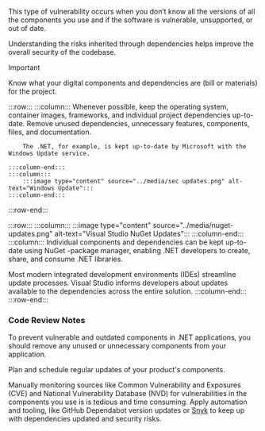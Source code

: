 
This type of vulnerability occurs when you don’t know all the versions of all the components you use and if the software is vulnerable, unsupported, or out of date.

Understanding the risks inherited through dependencies helps improve the overall security of the codebase. 

> [!IMPORTANT]
> Know what your digital components and dependencies are (bill or materials) for the project.

:::row:::
    :::column:::
        Whenever possible, keep the operating system, container images, frameworks, and individual project dependencies up-to-date.
        Remove unused dependencies, unnecessary features, components, files, and documentation.

        The .NET, for example, is kept up-to-date by Microsoft with the Windows Update service.

    :::column-end:::
    :::column:::
        :::image type="content" source="../media/sec updates.png" alt-text="Windows Update":::
    :::column-end:::
:::row-end:::



:::row:::
    :::column:::
        :::image type="content" source="../media/nuget-updates.png" alt-text="Visual Studio NuGet Updates":::
    :::column-end:::
    :::column:::
        Individual components and dependencies can be kept up-to-date using NuGet -package manager, enabling .NET developers to create, share, and consume .NET libraries.

Most modern integrated development environments (IDEs) streamline update processes. Visual Studio informs developers about updates available to the dependencies across the entire solution.
    :::column-end:::
:::row-end:::

### Code Review Notes

To prevent vulnerable and outdated components in .NET applications, you should remove any unused or unnecessary components from your application.

Plan and schedule regular updates of your product's components.

Manually monitoring sources like Common Vulnerability and Exposures (CVE) and National Vulnerability Database (NVD) for vulnerabilities in the components you use is is tedious and time consuming. Apply automation and tooling, like GitHub Dependabot version updates or [Snyk](https://snyk.io/) to keep up with dependencies updated and security risks.